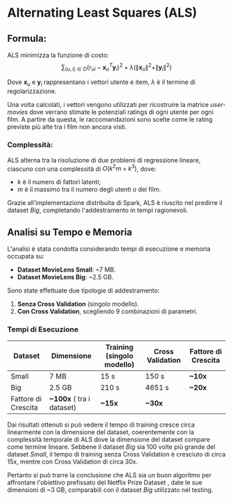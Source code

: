 # **Alternating Least Squares (ALS)**  
## **Formula**: 
ALS minimizza la funzione di costo:
$$\sum_{(u, i) \in D} (r_{ui} - \mathbf{x}_u^T \mathbf{y}_i)^2 + \lambda (\|\mathbf{x}_u\|^2 + \|\mathbf{y}_i\|^2)$$

Dove $\mathbf{x}_u$ e $\mathbf{y}_i$ rappresentano i vettori utente e item, $\lambda$ è il termine di regolarizzazione.

Una volta calcolati, i vettori vengono utilizzati per ricostruire la matrice _user-movies_ dove verrano stimate le potenziali ratings di ogni utente per ogni film. A partire da questa, le raccomandazioni sono scelte come le rating previste più alte tra i film non ancora visti.
     
### **Complessità**:  
ALS alterna tra la risoluzione di due problemi di regressione lineare, ciascuno con una complessità di $O(k^2 m + k^3)$, dove:
- $k$ è il numero di fattori latenti;
- $m$ è il massimo tra il numero degli utenti o dei film.  
     
Grazie all’implementazione distribuita di Spark, ALS è riuscito nel predirre il dataset _Big_, completando l'addestramento in tempi ragionevoli.

## **Analisi su Tempo e Memoria**  

L'analisi è stata condotta considerando tempi di esecuzione e memoria occupata su:  
- **Dataset MovieLens Small**: ~7 MB.  
- **Dataset MovieLens Big**: ~2.5 GB.  

Sono state effettuate due tipologie di addestramento:  
1. **Senza Cross Validation** (singolo modello).  
2. **Con Cross Validation**, scegliendo 9 combinazioni di parametri.  

### **Tempi di Esecuzione**  
| Dataset      | Dimensione | Training (singolo modello) | Cross Validation | Fattore di Crescita |
|--------------|------------|---------------------|-------------------|--------------------|
| Small        | 7 MB       | 15 s               | 150 s            | **~10x**            |
| Big        | 2.5 GB     | 210 s              | 4651 s           | **~20x**           |
| Fattore di Crescita |  **~100x** ( tra i dataset) | **~15x**          | **~30x**           |  

Dai risultati ottenuti si può vedere il tempo di training cresce circa linearmente con la dimensione del dataset, coerentemente con la complessità temporale di ALS dove la dimensione del dataset compare come termine lineare.
Sebbene il dataset *Big* sia 100 volte più grande del dataset *Small*, il tempo di training senza Cross Validation è cresciuto di circa 15x, mentre con Cross Validation di circa 30x.

Pertanto si può trarre la conclusione che ALS sia un buon algoritmo per affrontare l'obiettivo prefissato del Netflix Prize Dataset , date le sue dimensioni di ~3 GB, comparabili con il dataset _Big_ utilizzato nel testing.







